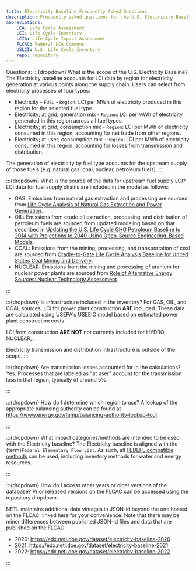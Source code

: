 ```yaml
---
title: Electricity Baseline Frequently Asked Questions
description: Frequently asked questions for the U.S. Electricity Baseline on the Federal LCA Commons
abbreviations:
    LCA: Life Cycle Assessment
    LCI: Life Cycle Inventory
    LCIA: Life Cycle Impact Assessment
    FLCAC: Federal LCA Commons
    USLCI: U.S. Life Cycle Inventory
    repo: repository
---
```


Questions:
:::{dropdown} What is the scope of the U.S. Electricity Baseline?
The Electricity baseline accounts for LCI data by region for electricity generation at various points along the supply chain.
Users can select from electricity processes of four types:

- Electricity - `FUEL` - `Region`: LCI per MWh of electricity produced in this region for the selected fuel type.
- Electricity; at grid; generation mix - `Region`: LCI per MWh of electricity generated in this region across all fuel types.
- Electricity; at grid; consumption mix - `Region`: LCI per MWh of electricity consumed in this region, accounting for net trade from other regions.
- Electricity; at user; consumption mix - `Region`: LCI per MWh of electricity consumed in this region, accounting for losses from transmission and distribution.

The generation of electricity by fuel type accounts for the upstream supply of those fuels (e.g. natural gas, coal, nuclear, petroleum fuels).
:::

<!--
:::{dropdown} What is the source of the data for the generation emissions?
To be added
:::
-->

:::{dropdown} What is the source of the data for upstream fuel supply LCI?
LCI data for fuel supply chains are included in the model as follows:

- GAS: Emissions from natural gas extraction and processing are sourced from [Life Cycle Analysis of Natural Gas Extraction and Power Generation](https://netl.doe.gov/energy-analysis/details?id=3198).
- OIL: Emissions from crude oil extraction, processing, and distribution of petroleum fuels are sourced from updated modeling based on that described in [Updating the U.S. Life Cycle GHG Petroleum Baseline to 2014 with Projections to 2040 Using Open-Source Engineering-Based Models](http://dx.doi.org/10.1021/acs.est.6b02819).
- COAL: Emissions from the mining, processing, and transportation of coal are sourced from [Cradle-to-Gate Life Cycle Analysis Baseline for United States Coal Mining and Delivery](https://doi.org/10.2172/2370100).
- NUCLEAR: Emissions from the mining and processing of uranium for nuclear power plants are sourced from [Role of Alternative Energy Sources: Nuclear Technology Assessment](https://netl.doe.gov/energy-analysis/details?id=620).

:::

:::{dropdown} Is infrastructure included in the inventory?
For GAS, OIL, and COAL sources, LCI for power plant construction **ARE** included.
These data are calculated using USEPA's USEEIO model based on estimated power plant construction costs.

<!-- For SOLAR, SOLARTHERM..... -->

LCI from construction **ARE NOT** not currently included for HYDRO, NUCLEAR, .

Electricity transmission and distribution infrastructure is outside of the scope.
:::

:::{dropdown} Are transmission losses accounted for in the calculations?
Yes. Processes that are labeled as "at user" account for the transmission loss in that region, typically of around 5%.

:::

:::{dropdown} How do I determine which region to use?
A lookup of the appropriate balancing authority can be found at https://www.energy.gov/femp/balancing-authority-lookup-tool. 

:::

:::{dropdown} What impact categories/methods are intended to be used with the Electricity baseline?
The Electricity baseline is aligned with the {term}`Federal Elementary Flow List`.
As such, all [FEDEFL compatible methods](LCIAmethods.md) can be used, including inventory methods for water and energy resources.

:::

:::{dropdown} How do I access other years or older versions of the database?
Prior released versions on the FLCAC can be accessed using the repository dropdown.

NETL maintains additional data vintages in JSON-ld beyond the one hosted on the FLCAC, linked here for your convenience.
Note that there may be minor differences between published JSON-ld files and data that are published on the FLCAC.
- 2020: https://edx.netl.doe.gov/dataset/electricity-baseline-2020
- 2021: https://edx.netl.doe.gov/dataset/electricity-baseline-2021
- 2022: https://edx.netl.doe.gov/dataset/electricity-baseline-2022

:::

<!--
- What do the acronyms stand for? (OTHF and OSFL) -- other fuel and other fossil
- What does the 'Heat' flow mean? Heat from what?
- What does the 'Water, reclaimed' flow mean?
- Do cutoff flows exist? How are they indicated? -- yes, they exist, two are in the third party flows folder, others just exist in the flows' folders.
- How are errors in the database resolved?
- What's the difference between FERC and Balancing Authority regions?
- Can I make my own US average grid mix?
- Lots of questions about water, but hopefully these will be resolved soon!

-->
